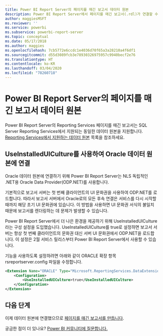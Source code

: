 ```yaml
---
title: Power BI Report Server의 페이지를 매긴 보고서 데이터 원본
description: Power BI Report Server에서 페이지를 매긴 보고서(.rdl)가 연결할 수 있는 데이터 원본에 대해 알아봅니다.
author: maggiesMSFT
ms.reviewer: ''
ms.service: powerbi
ms.subservice: powerbi-report-server
ms.topic: conceptual
ms.date: 05/17/2018
ms.author: maggies
ms.openlocfilehash: 7cb5772e6ccdc1e4036d70f65a3a28210a4f6df1
ms.sourcegitcommit: d55d3089fcb3e78930326975957c9940becf2e76
ms.translationtype: HT
ms.contentlocale: ko-KR
ms.lasthandoff: 03/04/2020
ms.locfileid: "78260718"
---
```

# <a name="paginated-report-data-sources--in-power-bi-report-server"></a>Power BI Report Server의 페이지를 매긴 보고서 데이터 원본
Power BI Report Server의 Reporting Services 페이지를 매긴 보고서는 SQL Server Reporting Services에서 지원되는 동일한 데이터 원본을 지원합니다. [Reporting Services에서 지원하는 데이터 원본](https://docs.microsoft.com/sql/reporting-services/report-data/data-sources-supported-by-reporting-services-ssrs) 목록을 참조하세요.

## <a name="connect-to-oracle-data-sources-with-useinstalleduiculture"></a>UseInstalledUICulture를 사용하여 Oracle 데이터 원본에 연결

Oracle 데이터 원본에 연결하기 위해 Power BI Report Server는 NLS 독립적인 .NET용 Oracle Data Provider(ODP.NET)를 사용합니다.

기본적으로 보고서 서버는 첫 번째 클라이언트의 UI 문화권을 사용하여 ODP.NET를 로드합니다.  따라서 보고서 서버에서 Oracle로의 모든 후속 연결은 서비스를 다시 시작할 때까지 해당 초기 UI 문화권에 있습니다.  이 방법을 사용하면 UI 문화권 서식의 불일치 때문에 보고서를 렌더링하는 데 문제가 발생할 수 있습니다.

Power BI Report Server에서 더 나은 환경을 제공하기 위해 UseInstalledUICulture라는 구성 설정을 도입했습니다. UseInstalledUICulture를 true로 설정하면 보고서 서버는 항상 첫 번째 클라이언트의 문화권 대신 서버 UI 문화권에서 ODP.NET을 로드합니다.
이 설정은 2월 서비스 릴리스부터 Power BI Report Server에서 사용할 수 있습니다.

기능을 사용하도록 설정하려면 아래와 같이 ORACLE 확장 항목 rsreportserver.config 파일을 수정합니다.
```xml
<Extension Name="ORACLE" Type="Microsoft.ReportingServices.DataExtensions.OracleClientConnectionWrapper,Microsoft.ReportingServices.DataExtensions">
    <Configuration>
        <UseInstalledUICulture>true</UseInstalledUICulture>
    </Configuration>
</Extension>
```

## <a name="next-steps"></a>다음 단계
이제 데이터 원본에 연결했으므로 [페이지를 매긴 보고서를 만듭니다](quickstart-create-paginated-report.md).  


궁금한 점이 더 있나요? [Power BI 커뮤니티에 질문합니다.](https://community.powerbi.com/)
